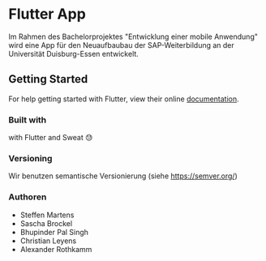 # Flutter App

Im Rahmen des Bachelorprojektes "Entwicklung einer mobile Anwendung" wird eine App für den Neuaufbaubau der SAP-Weiterbildung an der Universität Duisburg-Essen entwickelt.

## Getting Started

For help getting started with Flutter, view their online
[documentation](https://flutter.io/).

### Built with
with Flutter and Sweat :sweat:

### Versioning
Wir benutzen semantische Versionierung (siehe https://semver.org/)

### Authoren
* Steffen Martens
* Sascha Brockel
* Bhupinder Pal Singh
* Christian Leyens
* Alexander Rothkamm